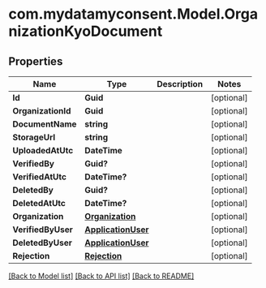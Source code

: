# com.mydatamyconsent.Model.OrganizationKyoDocument

## Properties

Name | Type | Description | Notes
------------ | ------------- | ------------- | -------------
**Id** | **Guid** |  | [optional] 
**OrganizationId** | **Guid** |  | [optional] 
**DocumentName** | **string** |  | [optional] 
**StorageUrl** | **string** |  | [optional] 
**UploadedAtUtc** | **DateTime** |  | [optional] 
**VerifiedBy** | **Guid?** |  | [optional] 
**VerifiedAtUtc** | **DateTime?** |  | [optional] 
**DeletedBy** | **Guid?** |  | [optional] 
**DeletedAtUtc** | **DateTime?** |  | [optional] 
**Organization** | [**Organization**](Organization.md) |  | [optional] 
**VerifiedByUser** | [**ApplicationUser**](ApplicationUser.md) |  | [optional] 
**DeletedByUser** | [**ApplicationUser**](ApplicationUser.md) |  | [optional] 
**Rejection** | [**Rejection**](Rejection.md) |  | [optional] 

[[Back to Model list]](../README.md#documentation-for-models) [[Back to API list]](../README.md#documentation-for-api-endpoints) [[Back to README]](../README.md)

